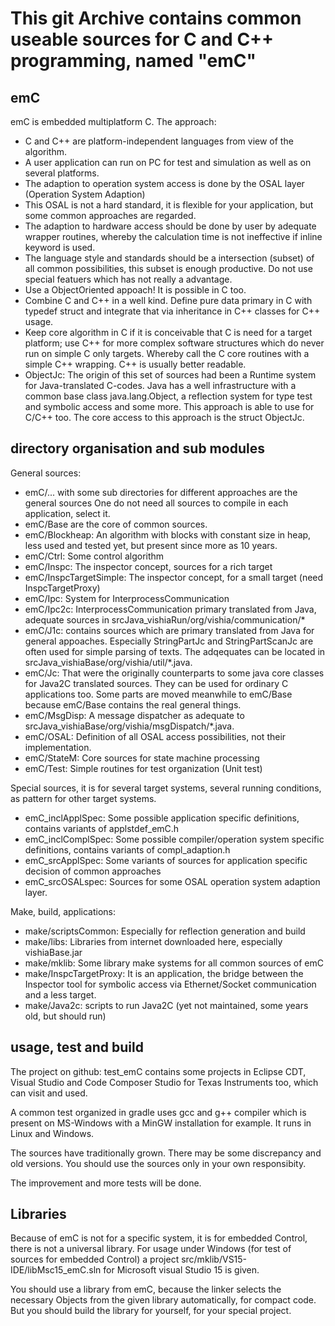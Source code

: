 # This git Archive contains common useable sources for C and C++ programming, named "emC"

## emC

emC is embedded multiplatform C. The approach:

* C and C++ are platform-independent languages from view of the algorithm.
* A user application can run on PC for test and simulation as well as on several platforms.
* The adaption to operation system access is done by the OSAL layer (Operation System Adaption)
* This OSAL is not a hard standard, it is flexible for your application,
  but some common approaches are regarded.
* The adaption to hardware access should be done by user by adequate wrapper routines, 
  whereby the calculation time is not ineffective if inline keyword is used.
* The language style and standards should be a intersection (subset) of all common possibilities,
  this subset is enough productive. Do not use special featuers which has not really a advantage.
* Use a ObjectOriented appoach! It is possible in C too.
* Combine C and C++ in a well kind. Define pure data primary in C with typedef struct
  and integrate that via inheritance in C++ classes for C++ usage.
* Keep core algorithm in C if it is conceivable that C is need for a target platform;
  use C++ for more complex software structures which do never run on simple C only targets.
  Whereby call the C core routines with a simple C++ wrapping. C++ is usually better readable.
* ObjectJc: The origin of this set of sources had been a Runtime system for Java-translated
  C-codes. Java has a well infrastructure with a common base class java.lang.Object, 
  a reflection system for type test and symbolic access and some more.
  This approach is able to use for C/C++ too. The core access to this approach
  is the struct ObjectJc.

## directory organisation and sub modules

General sources:

* emC/... with some sub directories for different approaches are the general sources
  One do not need all sources to compile in each application, select it.
* emC/Base are the core of common sources. 
* emC/Blockheap: An algorithm with blocks with constant size in heap, less used and tested yet, 
  but present since more as 10 years.
* emC/Ctrl: Some control algorithm
* emC/Inspc: The inspector concept, sources for a rich target
* emC/InspcTargetSimple: The inspector concept, for a small target (need InspcTargetProxy)
* emC/Ipc: System for InterprocessCommunication
* emC/Ipc2c: InterprocessCommunication primary translated from Java, adequate sources
  in srcJava_vishiaRun/org/vishia/communication/*
* emC/J1c: contains sources which are primary translated from Java for general appoaches.
  Especially StringPartJc and StringPartScanJc are often used for simple parsing of texts.
  The adqequates can be located in srcJava_vishiaBase/org/vishia/util/*.java.
* emC/Jc: That were the originally counterparts to some java core classes 
  for Java2C translated sources. They can be used for ordinary C applications too.
  Some parts are moved meanwhile to emC/Base because emC/Base contains the real general things.
* emC/MsgDisp: A message dispatcher as adequate to srcJava_vishiaBase/org/vishia/msgDispatch/*.java.
* emC/OSAL: Definition of all OSAL access possibilities, not their implementation.
* emC/StateM: Core sources for state machine processing
* emC/Test: Simple routines for test organization (Unit test)

Special sources, it is for several target systems, several running conditions,
as pattern for other target systems.

* emC_inclApplSpec: Some possible application specific definitions, 
  contains variants of applstdef_emC.h
* emC_inclComplSpec: Some possible compiler/operation system specific definitions,
  contains variants of compl_adaption.h
* emC_srcApplSpec: Some variants of sources for application specific decision of common approaches
* emC_srcOSALspec: Sources for some OSAL operation system adaption layer.

Make, build, applications:

* make/scriptsCommon: Especially for reflection generation and build
* make/libs: Libraries from internet downloaded here, especially vishiaBase.jar
* make/mklib: Some library make systems for all common sources of emC
* make/InspcTargetProxy: It is an application, the bridge between the Inspector tool
  for symbolic access via Ethernet/Socket communication and a less target.
* make/Java2c: scripts to run Java2C (yet not maintained, some years old, but should run)


  

## usage, test and build

The project on github: test_emC contains some projects in Eclipse CDT, Visual Studio
and Code Composer Studio for Texas Instruments too, which can visit and used.

A common test organized in gradle uses gcc and g++ compiler which is present on MS-Windows
with a MinGW installation for example. It runs in Linux and Windows.

The sources have traditionally grown. There may be some discrepancy and old versions. 
You should use the sources only in your own responsibity.

The improvement and more tests will be done.

## Libraries

Because of emC is not for a specific system, it is for embedded Control, 
there is not a universal library. For usage under Windows (for test of sources
for embedded Control) a project src/mklib/VS15-IDE/libMsc15_emC.sln
for Microsoft visual Studio 15 is given. 

You should use a library from emC, because the linker selects the necessary Objects
from the given library automatically, for compact code. But you should build the library
for yourself, for your special project.



